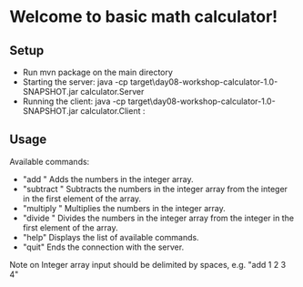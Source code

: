 # Welcome to basic math calculator!

## Setup
- Run mvn package on the main directory
- Starting the server: java -cp target\day08-workshop-calculator-1.0-SNAPSHOT.jar calculator.Server <portNo> 
- Running the client: java -cp target\day08-workshop-calculator-1.0-SNAPSHOT.jar calculator.Client <hostname>:<portNo>

## Usage
Available commands:
- "add <integer array>"           Adds the numbers in the integer array.
- "subtract <integer array>"      Subtracts the numbers in the integer array from the integer in the first element of the array.
- "multiply <integer array>"      Multiplies the numbers in the integer array.
- "divide <integer array>"        Divides the numbers in the integer array from the integer in the first element of the array.
- "help"                          Displays the list of available commands.
- "quit"                          Ends the connection with the server.

Note on <integer array>
Integer array input should be delimited by spaces, e.g. "add 1 2 3 4"

